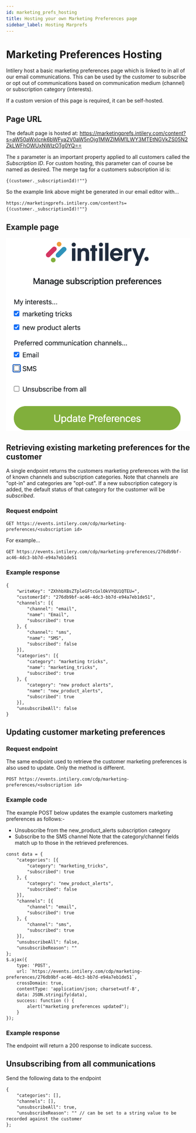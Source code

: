 ```yaml
---
id: marketing_prefs_hosting
title: Hosting your own Marketing Preferences page
sidebar_label: Hosting Marprefs
---
```


# Marketing Preferences Hosting

Intilery host a basic marketing preferences page which is linked to in all of our email communications.  This can be used by the customer to subscribe or opt out of communications based on communication medium (channel) or subscription category (interests).

If a custom version of this page is required, it can be self-hosted.

## Page URL
The default page is hosted at:
https://marketingprefs.intilery.com/content?s=aW50aWxlcnk6bWFya2V0aW5nOjg1MWZlMjM1LWY3MTEtNGVkZS05N2ZkLWFhOWUxNWIzOTg0YQ==

The *s* parameter is an important property applied to all customers called the *Subscription ID*.  For custom hosting, this parameter can of course be named as desired.  The merge tag for a customers subscription id is:
```
{(customer._subscriptionId)!""}
```
So the example link above might be generated in our email editor with...
```
https://marketingprefs.intilery.com/content?s={(customer._subscriptionId)!""}
```

## Example page
![Marketing Preferences](/img/marprefs_eg.png)

## Retrieving existing marketing preferences for the customer
A single endpoint returns the customers marketing preferences with the list of known channels and subscription categories.
Note that channels are "opt-in" and categories are "opt-out".  If a new subscription category is added, the default status of that category for the customer will be *subscribed*.

### Request endpoint
```
GET https://events.intilery.com/cdp/marketing-preferences/<subscription id>
```
For example...
```
GET https://events.intilery.com/cdp/marketing-preferences/276db9bf-ac46-4dc3-bb7d-e94a7eb1de51
```

### Example response
```
{
    "writeKey": "ZXhhbXBsZTpleGFtcGxlOkVYQU1QTEU=",
    "customerId": "276db9bf-ac46-4dc3-bb7d-e94a7eb1de51",
    "channels": [{
        "channel": "email",
        "name": "Email",
        "subscribed": true
    }, {
        "channel": "sms",
        "name": "SMS",
        "subscribed": false
    }],
    "categories": [{
        "category": "marketing tricks",
        "name": "marketing_tricks",
        "subscribed": true
    }, {
        "category": "new product alerts",
        "name": "new_product_alerts",
        "subscribed": true
    }],
    "unsubscribeAll": false
}
```

## Updating customer marketing preferences

### Request endpoint
The same endpoint used to retrieve the customer marketing preferences is also used to update. Only the method is different.
```
POST https://events.intilery.com/cdp/marketing-preferences/<subscription id>
```

### Example code
The example POST below updates the example customers marketing preferences as follows:-
 * Unsubscribe from the new_product_alerts subscription category
 * Subscribe to the SMS channel
Note that the category/channel fields match up to those in the retrieved preferences.

```
const data = {
    "categories": [{
        "category": "marketing_tricks",
        "subscribed": true
    }, {
        "category": "new_product_alerts",
        "subscribed": false
    }],
    "channels": [{
        "channel": "email",
        "subscribed": true
    }, {
        "channel": "sms",
        "subscribed": true
    }],
    "unsubscribeAll": false,
    "unsubscribeReason": ""
};
$.ajax({
    type: 'POST',
    url: `https://events.intilery.com/cdp/marketing-preferences/276db9bf-ac46-4dc3-bb7d-e94a7eb1de51`,
    crossDomain: true,
    contentType: 'application/json; charset=utf-8',
    data: JSON.stringify(data),
    success: function () {
        alert("marketing preferences updated");
    }
});
```

### Example response
The endpoint will return a 200 response to indicate success.

## Unsubscribing from all communications
Send the following data to the endpoint
```
{
    "categories": [],
    "channels": [],
    "unsubscribeAll": true,
    "unsubscribeReason": "" // can be set to a string value to be recorded against the customer
};
```









